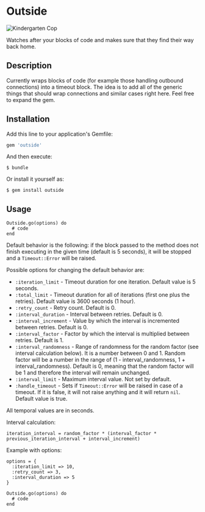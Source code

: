 # Outside

![Kindergarten Cop](http://www.showbiz411.com/wp-content/uploads/2015/06/Kindergarten-Cop-1-DI.jpg)

Watches after your blocks of code and makes sure that they find their way back home.

## Description

Currently wraps blocks of code (for example those handling outbound connections) into a timeout block. The idea is to add all of the generic things that should wrap connections and similar cases right here. Feel free to expand the gem.

## Installation

Add this line to your application's Gemfile:

```ruby
gem 'outside'
```

And then execute:

    $ bundle

Or install it yourself as:

    $ gem install outside

## Usage

```
Outside.go(options) do
  # code
end
```

Default behavior is the following: if the block passed to the method does not finish executing in the given time (default is 5 seconds), it will be stopped and a `Timeout::Error` will be raised.

Possible options for changing the default behavior are:
- `:iteration_limit` - Timeout duration for one iteration. Default value is 5 seconds.
- `:total_limit` - Timeout duration for all of iterations (first one plus the retries). Default value is 3600 seconds (1 hour).
- `:retry_count` - Retry count. Default is 0.
- `:interval_duration` - Interval between retries. Default is 0.
- `:interval_increment` - Value by which the interval is incremented between retries. Default is 0.
- `:interval_factor` - Factor by which the interval is multiplied between retries. Default is 1.
- `:interval_randomness` - Range of randomness for the random factor (see interval calculation below). It is a number between 0 and 1. Random factor will be a number in the range of (1 - interval_randomness, 1 + interval_randomness). Default is 0, meaning that the random factor will be 1 and therefore the interval will remain unchanged.
- `:interval_limit` - Maximum interval value. Not set by default.
- `:handle_timeout` - Sets if `Timeout::Error` will be raised in case of a timeout. If it is false, it will not raise anything and it will return `nil`. Default value is true.

All temporal values are in seconds.

Interval calculation:
```
iteration_interval = random_factor * (interval_factor * previous_iteration_interval + interval_increment)
```

Example with options:

```
options = {
  :iteration_limit => 10,
  :retry_count => 3,
  :interval_duration => 5
}

Outside.go(options) do
  # code
end
```
